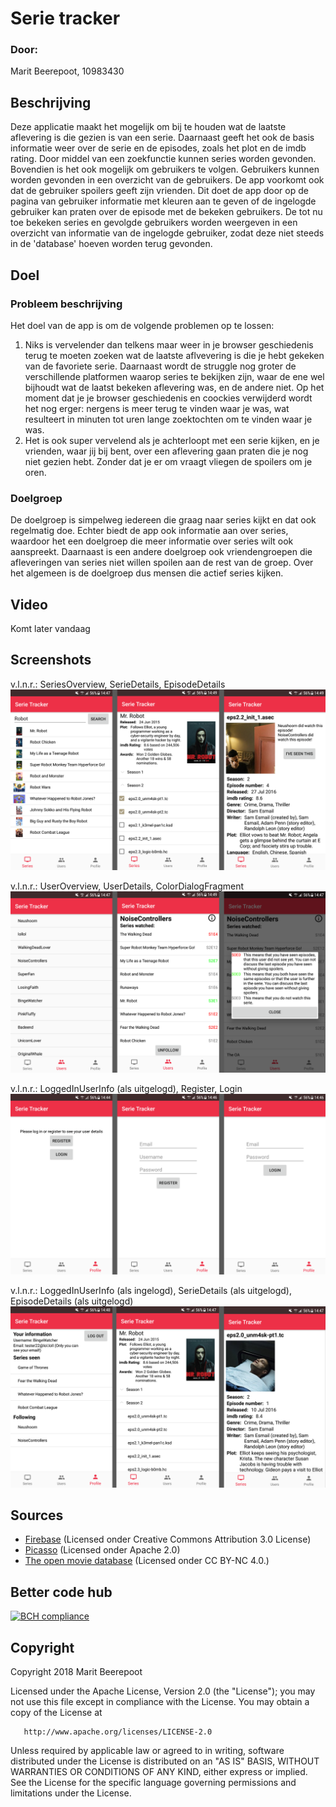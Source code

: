 # Serie tracker
### Door:
Marit Beerepoot, 10983430
## Beschrijving
Deze applicatie maakt het mogelijk om bij te houden wat de laatste aflevering is die gezien is van een serie. Daarnaast geeft het ook de basis informatie weer over de serie en de episodes, zoals het plot en de imdb rating. Door middel van een zoekfunctie kunnen series worden gevonden. Bovendien is het ook mogelijk om gebruikers te volgen. 
Gebruikers kunnen worden gevonden in een overzicht van de gebruikers. De app voorkomt ook dat de gebruiker spoilers geeft zijn vrienden. Dit doet de app door op de pagina van gebruiker informatie met kleuren aan te geven of de ingelogde gebruiker kan praten over de episode met de bekeken gebruikers. De tot nu toe bekeken series en gevolgde gebruikers worden weergeven in een overzicht van informatie van de ingelogde gebruiker, zodat deze niet steeds in de 'database' hoeven worden terug gevonden.

## Doel
### Probleem beschrijving
Het doel van de app is om de volgende problemen op te lossen:
1. Niks is vervelender dan telkens maar weer in je browser geschiedenis terug te moeten zoeken wat de laatste aflvevering is die je hebt gekeken van de favoriete serie. Daarnaast wordt de struggle nog groter de verschillende platformen waarop series te bekijken zijn, waar de ene wel bijhoudt wat de laatst bekeken aflevering was, en de andere niet. Op het moment dat je je browser geschiedenis en coockies verwijderd wordt het nog erger: nergens is meer terug te vinden waar je was, wat resulteert in minuten tot uren lange zoektochten om te vinden waar je was. 
2. Het is ook super vervelend als je achterloopt met een serie kijken, en je vrienden, waar jij bij bent, over een aflevering gaan praten die je nog niet gezien hebt. Zonder dat je er om vraagt vliegen de spoilers om je oren.

### Doelgroep
De doelgroep is simpelweg iedereen die graag naar series kijkt en dat ook regelmatig doe. Echter biedt de app ook informatie aan over series, waardoor het een doelgroep die meer informatie over series wilt ook aanspreekt. Daarnaast is een andere doelgroep ook vriendengroepen die afleveringen van series niet willen spoilen aan de rest van de groep. Over het algemeen is de doelgroep dus mensen die actief series kijken. 

## Video 
Komt later vandaag

## Screenshots
v.l.n.r.: SeriesOverview, SerieDetails, EpisodeDetails   
![](doc/ScreensReek2.png)  
  
v.l.n.r.: UserOverview, UserDetails, ColorDialogFragment  
![](doc/ScreensReek3.png)  
  
v.l.n.r.: LoggedInUserInfo (als uitgelogd), Register, Login  
![](doc/ScreensReek1.png)  
  
v.l.n.r.: LoggedInUserInfo (als ingelogd), SerieDetails (als uitgelogd), EpisodeDetails (als uitgelogd)  
![](doc/ScreensReek4.png)  

## Sources
- [Firebase](https://firebase.google.com/) (Licensed onder Creative Commons Attribution 3.0 License)
- [Picasso](http://square.github.io/picasso/) (Licensed onder Apache 2.0)
- [The open movie database](http://www.omdbapi.com/)  (Licensed onder CC BY-NC 4.0.)

## Better code hub
[![BCH compliance](https://bettercodehub.com/edge/badge/10983430/maritbeerepoot-programmeerproject?branch=master)](https://bettercodehub.com/)

## Copyright
  Copyright 2018 Marit Beerepoot  

   Licensed under the Apache License, Version 2.0 (the "License");
   you may not use this file except in compliance with the License.
   You may obtain a copy of the License at

       http://www.apache.org/licenses/LICENSE-2.0

   Unless required by applicable law or agreed to in writing, software
   distributed under the License is distributed on an "AS IS" BASIS,
   WITHOUT WARRANTIES OR CONDITIONS OF ANY KIND, either express or implied.
   See the License for the specific language governing permissions and
   limitations under the License.


